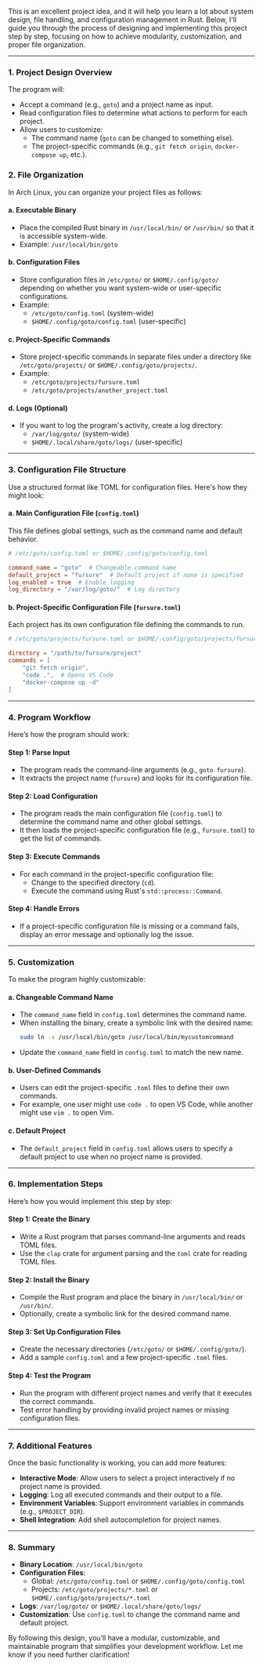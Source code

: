 This is an excellent project idea, and it will help you learn a lot about system design, file handling, and configuration management in Rust. Below, I'll guide you through the process of designing and implementing this project step by step, focusing on how to achieve modularity, customization, and proper file organization.

---

### **1. Project Design Overview**
The program will:
- Accept a command (e.g., `goto`) and a project name as input.
- Read configuration files to determine what actions to perform for each project.
- Allow users to customize:
  - The command name (`goto` can be changed to something else).
  - The project-specific commands (e.g., `git fetch origin`, `docker-compose up`, etc.).

### **2. File Organization**
In Arch Linux, you can organize your project files as follows:

#### **a. Executable Binary**
- Place the compiled Rust binary in `/usr/local/bin/` or `/usr/bin/` so that it is accessible system-wide.
- Example: `/usr/local/bin/goto`

#### **b. Configuration Files**
- Store configuration files in `/etc/goto/` or `$HOME/.config/goto/` depending on whether you want system-wide or user-specific configurations.
- Example:
  - `/etc/goto/config.toml` (system-wide)
  - `$HOME/.config/goto/config.toml` (user-specific)

#### **c. Project-Specific Commands**
- Store project-specific commands in separate files under a directory like `/etc/goto/projects/` or `$HOME/.config/goto/projects/`.
- Example:
  - `/etc/goto/projects/fursure.toml`
  - `/etc/goto/projects/another_project.toml`

#### **d. Logs (Optional)**
- If you want to log the program's activity, create a log directory:
  - `/var/log/goto/` (system-wide)
  - `$HOME/.local/share/goto/logs/` (user-specific)

---

### **3. Configuration File Structure**
Use a structured format like TOML for configuration files. Here's how they might look:

#### **a. Main Configuration File (`config.toml`)**
This file defines global settings, such as the command name and default behavior.

```toml
# /etc/goto/config.toml or $HOME/.config/goto/config.toml

command_name = "goto"  # Changeable command name
default_project = "fursure"  # Default project if none is specified
log_enabled = true  # Enable logging
log_directory = "/var/log/goto/"  # Log directory
```

#### **b. Project-Specific Configuration File (`fursure.toml`)**
Each project has its own configuration file defining the commands to run.

```toml
# /etc/goto/projects/fursure.toml or $HOME/.config/goto/projects/fursure.toml

directory = "/path/to/fursure/project"
commands = [
    "git fetch origin",
    "code .",  # Opens VS Code
    "docker-compose up -d"
]
```

---

### **4. Program Workflow**
Here’s how the program should work:

#### **Step 1: Parse Input**
- The program reads the command-line arguments (e.g., `goto fursure`).
- It extracts the project name (`fursure`) and looks for its configuration file.

#### **Step 2: Load Configuration**
- The program reads the main configuration file (`config.toml`) to determine the command name and other global settings.
- It then loads the project-specific configuration file (e.g., `fursure.toml`) to get the list of commands.

#### **Step 3: Execute Commands**
- For each command in the project-specific configuration file:
  - Change to the specified directory (`cd`).
  - Execute the command using Rust's `std::process::Command`.

#### **Step 4: Handle Errors**
- If a project-specific configuration file is missing or a command fails, display an error message and optionally log the issue.

---

### **5. Customization**
To make the program highly customizable:

#### **a. Changeable Command Name**
- The `command_name` field in `config.toml` determines the command name.
- When installing the binary, create a symbolic link with the desired name:
  ```bash
  sudo ln -s /usr/local/bin/goto /usr/local/bin/mycustomcommand
  ```
- Update the `command_name` field in `config.toml` to match the new name.

#### **b. User-Defined Commands**
- Users can edit the project-specific `.toml` files to define their own commands.
- For example, one user might use `code .` to open VS Code, while another might use `vim .` to open Vim.

#### **c. Default Project**
- The `default_project` field in `config.toml` allows users to specify a default project to use when no project name is provided.

---

### **6. Implementation Steps**
Here’s how you would implement this step by step:

#### **Step 1: Create the Binary**
- Write a Rust program that parses command-line arguments and reads TOML files.
- Use the `clap` crate for argument parsing and the `toml` crate for reading TOML files.

#### **Step 2: Install the Binary**
- Compile the Rust program and place the binary in `/usr/local/bin/` or `/usr/bin/`.
- Optionally, create a symbolic link for the desired command name.

#### **Step 3: Set Up Configuration Files**
- Create the necessary directories (`/etc/goto/` or `$HOME/.config/goto/`).
- Add a sample `config.toml` and a few project-specific `.toml` files.

#### **Step 4: Test the Program**
- Run the program with different project names and verify that it executes the correct commands.
- Test error handling by providing invalid project names or missing configuration files.

---

### **7. Additional Features**
Once the basic functionality is working, you can add more features:
- **Interactive Mode**: Allow users to select a project interactively if no project name is provided.
- **Logging**: Log all executed commands and their output to a file.
- **Environment Variables**: Support environment variables in commands (e.g., `$PROJECT_DIR`).
- **Shell Integration**: Add shell autocompletion for project names.

---

### **8. Summary**
- **Binary Location**: `/usr/local/bin/goto`
- **Configuration Files**:
  - Global: `/etc/goto/config.toml` or `$HOME/.config/goto/config.toml`
  - Projects: `/etc/goto/projects/*.toml` or `$HOME/.config/goto/projects/*.toml`
- **Logs**: `/var/log/goto/` or `$HOME/.local/share/goto/logs/`
- **Customization**: Use `config.toml` to change the command name and default project.

By following this design, you’ll have a modular, customizable, and maintainable program that simplifies your development workflow. Let me know if you need further clarification!
